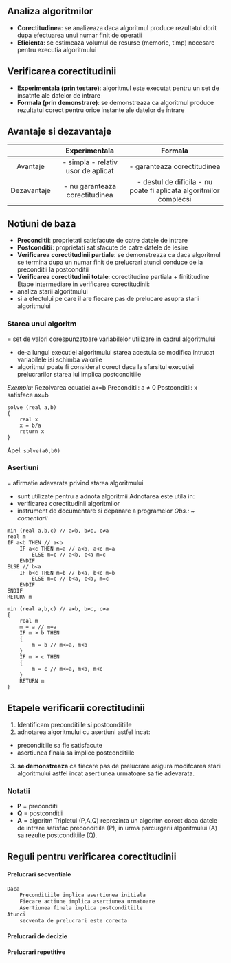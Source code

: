 ## Analiza algoritmilor
- **Corectitudinea**: se analizeaza daca algoritmul produce rezultatul dorit dupa efectuarea unui numar finit de operatii
- **Eficienta**: se estimeaza volumul de resurse (memorie, timp) necesare pentru executia algoritmului

## Verificarea corectitudinii
- **Experimentala (prin testare)**: algoritmul este executat pentru un set de insatnte ale datelor de intrare
- **Formala (prin demonstrare)**: se demonstreaza ca algoritmul produce rezultatul corect pentru orice instante ale datelor de intrare

## Avantaje si dezavantaje
|             |            Experimentala            |                               Formala                              |
|:-----------:|:-----------------------------------:|:------------------------------------------------------------------:|
|   Avantaje  | - simpla  - relativ usor de aplicat |                     - garanteaza corectitudinea                    |
| Dezavantaje |    - nu garanteaza corectitudinea   | - destul de dificila - nu poate fi aplicata algoritmilor complecsi |

## Notiuni de baza
- **Preconditii**: proprietati satisfacute de catre datele de intrare
- **Postconditii**: proprietati satisfacute de catre datele de iesire
- **Verificarea corectitudinii partiale**: se demonstreaza ca daca algoritmul se termina dupa un numar finit de prelucrari atunci conduce de la preconditii la postconditii
- **Verificarea corectitudinii totale**: corectitudine partiala + finititudine
Etape intermediare in verificarea corectitudinii:
- analiza starii algoritmului
- si a efectului pe care il are fiecare pas de prelucare asupra starii algoritmului
### Starea unui algoritm
=  set de valori corespunzatoare variabilelor utilizare in cadrul algoritmului
- de-a lungul executiei algoritmului starea acestuia se modifica intrucat variabilele isi schimba valorile
- algoritmul poate fi considerat corect daca la sfarsitul executiei prelucrarilor starea lui implica postconditiile

*Exemplu:* Rezolvarea ecuatiei ax=b
Preconditii: a ≠ 0
Postconditii: x satisface ax=b

```pseudocode
solve (real a,b)
{
	real x
	x = b/a
	return x
}
```

Apel: `solve(a0,b0)`

### Asertiuni
= afirmatie adevarata privind starea algoritmului
- sunt utilizate pentru a adnota algoritmii
Adnotarea este utila in:
- verificarea corectitudinii algoritmilor
- instrument de documentare si depanare a programelor
*Obs.: ~ comentarii*

```pseudocode
min (real a,b,c) // a≠b, b≠c, c≠a
real m
IF a<b THEN // a<b
	IF a<c THEN m=a // a<b, a<c m=a
		ELSE m=c // a<b, c<a m=c
	ENDIF
ELSE // b<a
	IF b<c THEN m=b // b<a, b<c m=b
		ELSE m=c // b<a, c<b, m=c
	ENDIF
ENDIF
RETURN m
```

```pseudocode
min (real a,b,c) // a≠b, b≠c, c≠a
{
	real m
	m = a // m=a
	IF m > b THEN 
	{
		m = b // m<=a, m<b
	}
	IF m > c THEN
	{
		m = c // m<=a, m<b, m<c
	}
	RETURN m
}
```
## Etapele verificarii corectitudinii
1. Identificam preconditiile si postconditiile
2. adnotarea algoritmului cu asertiuni astfel incat:
- preconditiile sa fie satisfacute
- asertiunea finala sa implice postconditiile
3. **se demonstreaza** ca fiecare pas de prelucrare asigura modifcarea starii algoritmului astfel incat asertiunea urmatoare sa fie adevarata.

### Notatii
- **P** = preconditii
- **Q** = postconditii
- **A** = algoritm
Tripletul (P,A,Q) reprezinta un algoritm corect daca datele de intrare satisfac preconditiile (P), in urma parcurgerii algoritmului (A) sa rezulte postconditiile (Q).

## Reguli pentru verificarea corectitudinii
#### Prelucrari secventiale
```txt
Daca
	Preconditiile implica asertiunea initiala
	Fiecare actiune implica asertiunea urmatoare
	Asertiunea finala implica postconditiile
Atunci
	secventa de prelucrari este corecta
```
#### Prelucrari de decizie
#### Prelucrari repetitive


